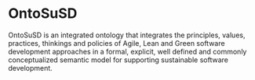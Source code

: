 # OntoSuSD
OntoSuSD is an integrated ontology that integrates the principles, values, practices, thinkings and policies of Agile, Lean and Green software development approaches in a formal, explicit, well defined and commonly conceptualized semantic model for supporting sustainable software development.
